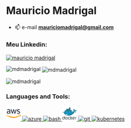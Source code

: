 <h1 align="left">Mauricio Madrigal</h1>

- 📫 e-mail **mauriciomadrigal@gmail.com**

<h3 align="left">Meu Linkedin:</h3>
<p align="left">
<a href="https://linkedin.com/in/mauricio madrigal" target="blank"><img align="center" src="https://raw.githubusercontent.com/rahuldkjain/github-profile-readme-generator/master/src/images/icons/Social/linked-in-alt.svg" alt="mauricio madrigal" height="30" width="40" /></a>
</p>


<p><img align="left" src="https://github-readme-stats.vercel.app/api/top-langs?username=mdmadrigal&show_icons=true&locale=en&layout=compact" alt="mdmadrigal" /></p>

<p>&nbsp;<img align="center" src="https://github-readme-stats.vercel.app/api?username=mdmadrigal&show_icons=true&locale=en" alt="mdmadrigal" /></p>

<p><img align="center" src="https://github-readme-streak-stats.herokuapp.com/?user=mdmadrigal&" alt="mdmadrigal" /></p>

<h3 align="left">Languages and Tools:</h3>
<p align="left"> <a href="https://aws.amazon.com" target="_blank" rel="noreferrer"> <img src="https://raw.githubusercontent.com/devicons/devicon/master/icons/amazonwebservices/amazonwebservices-original-wordmark.svg" alt="aws" width="40" height="40"/> </a> <a href="https://azure.microsoft.com/en-in/" target="_blank" rel="noreferrer"> <img src="https://www.vectorlogo.zone/logos/microsoft_azure/microsoft_azure-icon.svg" alt="azure" width="40" height="40"/> </a> <a href="https://www.gnu.org/software/bash/" target="_blank" rel="noreferrer"> <img src="https://www.vectorlogo.zone/logos/gnu_bash/gnu_bash-icon.svg" alt="bash" width="40" height="40"/> </a> <a href="https://www.docker.com/" target="_blank" rel="noreferrer"> <img src="https://raw.githubusercontent.com/devicons/devicon/master/icons/docker/docker-original-wordmark.svg" alt="docker" width="40" height="40"/> </a> <a href="https://git-scm.com/" target="_blank" rel="noreferrer"> <img src="https://www.vectorlogo.zone/logos/git-scm/git-scm-icon.svg" alt="git" width="40" height="40"/> </a> <a href="https://kubernetes.io" target="_blank" rel="noreferrer"> <img src="https://www.vectorlogo.zone/logos/kubernetes/kubernetes-icon.svg" alt="kubernetes" width="40" height="40"/> </a> </p>
